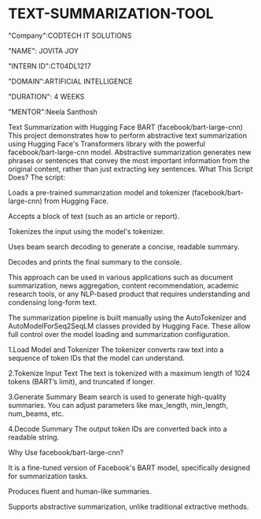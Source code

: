 # TEXT-SUMMARIZATION-TOOL
"Company":CODTECH IT SOLUTIONS

"NAME": JOVITA JOY

"INTERN ID":CT04DL1217

"DOMAIN":ARTIFICIAL INTELLIGENCE

"DURATION": 4 WEEKS

"MENTOR":Neela Santhosh 


Text Summarization with Hugging Face BART (facebook/bart-large-cnn)
This project demonstrates how to perform abstractive text summarization using Hugging Face's Transformers library with the powerful facebook/bart-large-cnn model. Abstractive summarization generates new phrases or sentences that convey the most important information from the original content, rather than just extracting key sentences.
What This Script Does?
The script:

Loads a pre-trained summarization model and tokenizer (facebook/bart-large-cnn) from Hugging Face.

Accepts a block of text (such as an article or report).

Tokenizes the input using the model's tokenizer.

Uses beam search decoding to generate a concise, readable summary.

Decodes and prints the final summary to the console.

This approach can be used in various applications such as document summarization, news aggregation, content recommendation, academic research tools, or any NLP-based product that requires understanding and condensing long-form text.

The summarization pipeline is built manually using the AutoTokenizer and AutoModelForSeq2SeqLM classes provided by Hugging Face. These allow full control over the model loading and summarization configuration.

1.Load Model and Tokenizer
The tokenizer converts raw text into a sequence of token IDs that the model can understand.

2.Tokenize Input Text
The text is tokenized with a maximum length of 1024 tokens (BART’s limit), and truncated if longer.

3.Generate Summary
Beam search is used to generate high-quality summaries. You can adjust parameters like max_length, min_length, num_beams, etc.

4.Decode Summary
The output token IDs are converted back into a readable string.

Why Use facebook/bart-large-cnn?

It is a fine-tuned version of Facebook's BART model, specifically designed for summarization tasks.

Produces fluent and human-like summaries.

Supports abstractive summarization, unlike traditional extractive methods.



